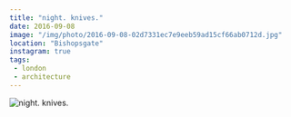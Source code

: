 ```yaml
---
title: "night. knives."
date: 2016-09-08
image: "/img/photo/2016-09-08-02d7331ec7e9eeb59ad15cf66ab0712d.jpg"
location: "Bishopsgate"
instagram: true
tags:
 - london
 - architecture
---
```


![night. knives.](/img/photo/2016-09-08-02d7331ec7e9eeb59ad15cf66ab0712d.jpg)
